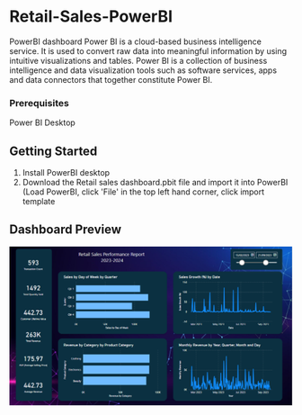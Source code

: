 # Retail-Sales-PowerBI
PowerBI dashboard
Power BI is a cloud-based business intelligence service. It is used to convert raw data into meaningful information by using intuitive visualizations and tables. Power BI is a collection of business intelligence and data visualization tools such as software services, apps and data connectors that together constitute Power BI.

### Prerequisites 
Power BI Desktop

## Getting Started
1. Install PowerBI desktop
2. Download the Retail sales dashboard.pbit file and import it into PowerBI (Load PowerBI, click 'File' in the top left hand corner, click import template

## Dashboard Preview
![dashboard](https://github.com/GHtjm/Retail-Sales-PowerBI/blob/main/dashboard.png)
